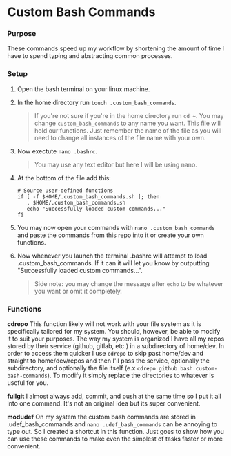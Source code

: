 # Custom Bash Commands

### Purpose

These commands speed up my workflow by shortening the
amount of time I have to spend typing and abstracting
common processes.

### Setup

1. Open the bash terminal on your linux machine.
2. In the home directory run
   `touch .custom_bash_commands`.

   > If you're not sure if you're in the home directory
   > run `cd ~`. You may change `custom_bash_commands`
   > to any name you want. This file will hold our
   > functions. Just remember the name of the file as
   > you will need to change all instances of the file
   > name with your own.

3. Now exectute `nano .bashrc`.

   > You may use any text editor but here I will be using
   > nano.

4. At the bottom of the file add this:

   ```
   # Source user-defined functions
   if [ -f $HOME/.custom_bash_commands.sh ]; then
      . $HOME/.custom_bash_commands.sh
      echo "Successfully loaded custom commands..."
   fi
   ```

5. You may now open your commands with
   `nano .custom_bash_commands` and paste the commands from
   this repo into it or create your own functions.

6. Now whenever you launch the terminal .bashrc will attempt to
   load .custom_bash_commands. If it can it will let you know
   by outputting "Successfully loaded custom commands...".

   > Side note: you may change the message after `echo` to
   > be whatever you want or omit it completely.

### Functions

**cdrepo**
This function likely will not work with your file system as it
is specifically tailored for my system. You should, however, be
able to modify it to suit your purposes. The way my system is
organized I have all my repos stored by their service (github,
gitlab, etc.) in a subdirectory of home/dev. In order to access
them quicker I use `cdrepo` to skip past home/dev and straight
to home/dev/repos and then I'll pass the service, optionally the
subdirectory, and optionally the file itself (e.x
`cdrepo github bash custom-bash-commands`). To modify it simply
replace the directories to whatever is useful for you.

**fullgit**
I almost always add, commit, and push at the same time so I put
it all into one command. It's not an original idea but its
super convenient.

**modudef**
On my system the custom bash commands are stored in
.udef_bash_commands and `nano .udef_bash_commands` can be annoying
to type out. So I created a shortcut in this function. Just goes to
show how you can use these commands to make even the simplest
of tasks faster or more convenient.
